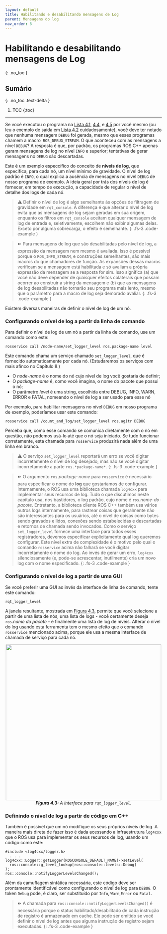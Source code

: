 ```yaml
---
layout: default
title: Habilitando e desabilitando mensagens de Log
parent: Mensagens do log
nav_order: 5
---
```



# Habilitando e desabilitando mensagens de Log
{: .no_toc }


## Sumário
{: .no_toc .text-delta }

1. TOC
{:toc}

---

Se você executou o programa na [Lista 4.1](https://ras-ufcg.github.io/agitROS/4/4_2.html#lista-41), [4.4](https://ras-ufcg.github.io/agitROS/4/4_3.html#lista-44), e [4.5](https://ras-ufcg.github.io/agitROS/4/4_3.html#lista-45) por você 
mesmo (ou leu o exemplo de saída em [Lista 4.2](https://ras-ufcg.github.io/agitROS/4/4_3.html#lista-42) cuidadosamente), 
você deve ter notado que nenhuma mensagem `DEBUG` foi gerada, mesmo que esses programas chamem a macro` ROS_DEBUG_STREAM`.
O que aconteceu com as mensagens a nível `DEBUG`? A resposta é que, por padrão, os programas ROS C++ apenas geram mensagens
de log no nível `INFO` e superior; tentativas de gerar mensagens no `DEBUG` são descartadas. 

Este é um exemplo especcífico do conceito de **níveis de log**, que especifica, para cada nó, um nível mínimo de gravidade. 
O nível de log padrão é `INFO`, o qual explica a ausência de mensagens no nível `DEBUG` de nosso programa de exemplo. 
A ideia geral por trás dos níveis de log é fornecer, em tempo de execução, a capacidade de regular o nível de detalhe dos 
logs de cada nó.

> ⚠️ Definir o nível de log é algo semelhante às opções de filtragem de gravidade em `rqt_console`. A diferença é que 
> alterar o nível de log evita que as mensagens de log sejam geradas em sua origem, enquanto os filtros em `rqt_console` 
> aceitam qualquer mensagem de log de entrada e, seletivamente, escolhem não exibir algumas delas. Exceto por alguma sobrecarga,
> o efeito é semelhante.
{: .fs-3 .code-example }


> ⏩ Para mensagens de log que são desabilitadas pelo nível de log, a expressão da mensagem nem mesmo é avaliada. 
> Isso é possível porque o `ROS_INFO_STREAM`, e construções semelhantes, são mais macros do que chamadores de função. As 
> expansões dessas macros verificam se a mensagem está habilitada e só avaliam a própria expressão da mensagem se a resposta 
> for sim. Isso significa (a) que você não deve depender de quaisquer efeitos colaterais que possam ocorrer ao construir a 
> string da mensagem e (b) que as mensagens de log desabilitadas não tornarão seu programa mais lento, mesmo que o parâmetro 
> para a macro de log seja demorado avaliar.
{: .fs-3 .code-example }

Existem diversas maneiras de definir o nível de log de um nó.

### Configurando o nível de log a partir da linha de comando
Para definir o nível de log de um nó a partir da linha de comando, use um comando como este:

```
rosservice call /node-name/set_logger_level ros.package-name level
```

Este comando chama um serviço chamado `set_logger_level`, que é fornecido automaticamente por cada nó. (Estudaremos os 
serviços com mais afinco no Capítulo 8.)

- O _node-name_ é o nome do nó cujo nível de log você gostaria de definir;
- O _package-name_ é, como você imagina, o nome do pacote que possui o nó;
- O parâmetro _level_ é uma string, escolhida entre DEBUG, INFO, WARN, ERROR e FATAL, nomeando o nível de log a ser usado para esse nó

Por exemplo, para habilitar mensagens no nível `DEBUG` em nosso programa de exemplo, poderíamos usar este comando:

```
rosservice call /count_and_log/set_logger_level ros.agitr DEBUG
```

Perceba que, como esse comando se comunica diretamente com o nó em questão, não podemos usá-lo até que o nó seja iniciado. 
Se tudo funcionar corretamente, esta chamada para `rosservice` produzirá nada além de uma linha em branco.

> ⚠️ O serviço `set_logger_level` reportará um erro se você digitar incorretamente o nível de log desejado, mas não se você 
> digitar incorretamente a parte `ros.*package-name*`. 
{: .fs-3 .code-example }

>⏩ O argumento `ros`.*package-name* para `rosservice` é necessário para especificar o nome do **log** que gostaríamos
> de configurar. Internamente, o ROS usa uma biblioteca chamada `log4cxx` para implementar seus recursos de log. Tudo o
> que discutimos neste capítulo usa, nos bastidores, o log padrão, cujo nome é `ros`.*nome-do-pacote*.
> Entretanto, a biblioteca cliente ROS C++ também usa vários outros logs internamente, para rastrear coisas que geralmente
> não são interessantes para os usuários, até o nível de coisas como bytes sendo gravados e lidos, conexões sendo 
> estabelecidas e descartadas e retornos de chamada sendo invocados. Como o serviço `set_logger_level` fornece uma interface 
> para todos esses registradores, devemos especificar explicitamente qual log queremos configurar. Este nível extra de 
> complexidade é o motivo pelo qual o comando `rosservice` acima não falhará se você digitar incorretamente o nome do log. 
> Ao invés de gerar um erro, `log4cxx` silenciosamente (e, pode-se acrescentar, inutilmente) cria um novo log com o nome 
> especificado.
{: .fs-3 .code-example }

### Configurando o nível de log a partir de uma GUI

Se você preferir uma GUI ao invés da interface de linha de comando, tente este comando:

```
rqt_logger_level
```

A janela resultante, mostrada em [Figura 4.3](#4.3), permite que você selecione a partir de uma lista de nós, uma lista
de logs - você certamente deseja `ros`.*nome do pacote* - e finalmente uma lista de log de níveis. Alterar o nível do log
usando esta ferramenta tem o mesmo efeito que o comando `rosservice` mencionado acima, porque ele usa a mesma interface de 
chamada de serviço para cada nó.

<p align="center">
  <img src="https://user-images.githubusercontent.com/48807586/123852163-6306b000-d8f2-11eb-9385-34372f467f6d.png" width="500"/><br>
  <i><b><a name="4.3"> Figura 4.3:</a></b> A interface para <code>rqt_logger_level</code>.</i>
</p>

### Definindo o nível de log a partir de código em C++

Também é possível que um nó modifique os seus próprios níveis de log. A maneira mais direta de fazer isso é dada acessando 
a infraestrutura `log4cxx` que o ROS usa para implementar os seus recursos de log, usando um código como este:

```
#include <log4cxx/logger.h>
  . . .
log4cxx::Logger::getLogger(ROSCONSOLE_DEFAULT_NAME)->setLevel(
  ros::console::g_level_lookup[ros::console::levels::Debug]
);
ros::console::notifyLoggerLevelsChanged();
```
Além da camuflagem sintática necessária, este código deve ser prontamente identificável como configurando o nível de log 
para `DEBUG`. O token `Debug` pode, é claro, ser substituído por `Info`, `Warn`,`Error` ou `Fatal`.

> ⏩ A chamada para `ros::console::notifyLoggerLevelsChanged()` é necessária porque o status habilitado/desabilitado de 
> cada instrução de registro é armazenado em cache. Ele pode ser omitido se você definir o nível de log antes que alguma 
> instrução de registro sejam executadas.
{: .fs-3 .code-example }
